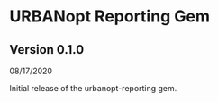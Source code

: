 # URBANopt Reporting Gem

## Version 0.1.0

08/17/2020

Initial release of the urbanopt-reporting gem.